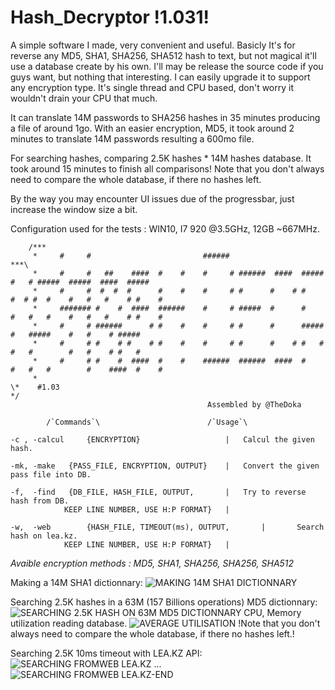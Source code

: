 # Hash_Decryptor !1.031!
A simple software I made, very convenient and useful. Basicly It's for reverse any MD5, SHA1, SHA256, SHA512 hash to text, but not magical it'll use a database create by his own.
I'll may be release the source code if you guys want, but nothing that interesting. I can easily upgrade it to support any encryption type.
It's single thread and CPU based, don't worry it wouldn't drain your CPU that much.

It can translate 14M passwords to SHA256 hashes in 35 minutes producing a file of around 1go. With an easier encryption, MD5, it took around 2 minutes to translate 14M passwords resulting a 600mo file.

For searching hashes, comparing 2.5K hashes * 14M hashes database. It took around 15 minutes to finish all comparisons! Note that you don't always need to compare the whole database, if there no hashes left.

By the way you may encounter UI issues due of the progressbar, just increase the window size a bit. 

Configuration used for the tests : WIN10, I7 920 @3.5GHz, 12GB ~667MHz.

        /***
         *     #     #                         ######                                                    ***\
         *     #     #   ##    ####  #    #    #     # ######  ####  #####  #   # #####  #####  ####  #####
         *     #     #  #  #  #      #    #    #     # #      #    # #    #  # #  #    #   #   #    # #    #
         *     ####### #    #  ####  ######    #     # #####  #      #    #   #   #    #   #   #    # #    #
         *     #     # ######      # #    #    #     # #      #      #####    #   #####    #   #    # #####
         *     #     # #    # #    # #    #    #     # #      #    # #   #    #   #        #   #    # #   #
         *     #     # #    #  ####  #    #    ######  ######  ####  #    #   #   #        #    ####  #    #
         *
	\*    #1.03                                                                                               */           
                                                Assembled by @TheDoka

			/`Commands`\						/`Usage`\
			
	-c , -calcul	 {ENCRYPTION}			        |	Calcul the given hash.

	-mk, -make	 {PASS_FILE, ENCRYPTION, OUTPUT}	|  	Convert the given pass file into DB.
	
	-f,  -find 	 {DB_FILE, HASH_FILE, OUTPUT, 		|	Try to reverse hash from DB.
			    KEEP LINE NUMBER, USE H:P FORMAT}	|  
			    
	-w,  -web        {HASH_FILE, TIMEOUT(ms), OUTPUT,       |       Search hash on lea.kz.
			    KEEP LINE NUMBER, USE H:P FORMAT}   |

 *Avaible encryption methods : MD5, SHA1, SHA256, SHA256, SHA512*
 
Making a 14M SHA1 dictionnary:
![MAKING 14M SHA1 DICTIONNARY](https://i.imgur.com/nMJYGCf.png)

Searching 2.5K hashes in a 63M (157 Billions operations) MD5 dictionnary:
![SEARCHING 2.5K HASH ON 63M MD5 DICTIONNARY](https://i.imgur.com/68220AP.png)
CPU, Memory utilization reading database.
![AVERAGE UTILISATION](https://i.imgur.com/6xmqrmF.png)
!Note that you don't always need to compare the whole database, if there no hashes left.!

Searching 2.5K 10ms timeout with LEA.KZ API:
![SEARCHING FROMWEB LEA.KZ](https://i.imgur.com/zKdpznj.png)
...
![SEARCHING FROMWEB LEA.KZ-END](https://i.imgur.com/S7aEfyk.png)


